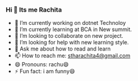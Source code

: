 ### Hi  👋 Its me Rachita


- 🔭 I’m currently working on dotnet Technoloy
- 🌱 I’m currently learning at BCA in New summit.
- 👯 I’m looking to collaborate on new project. 
- 🤔 I’m looking for help with new learning style.
- 💬 Ask me about how to read and learn 
- 📫 How to reach me: stharachita4@gmail.com
- 😄 Pronouns: rachu😄
- ⚡ Fun fact: i am funny😄
